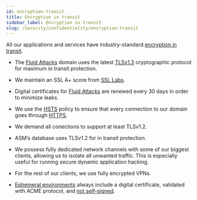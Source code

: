```yaml
---
id: encryption-transit
title: Encryption in transit
sidebar_label: Encryption in transit
slug: /security/confidentiality/encryption-transit
---
```


All our applications and services have industry-standard
[encryption in transit](https://fluidattacks.com/products/rules/list/224/).

- The [Fluid Attacks](https://fluidattacks.com/) domain uses the latest
[TLSv1.3](https://fluidattacks.com/products/rules/list/181/) cryptographic protocol
for maximum in transit protection.

- We maintain an SSL A+ score from
[SSL Labs](https://www.ssllabs.com/ssltest/analyze.html?d=fluidattacks.com&latest).

- Digital certificates for [Fluid Attacks](https://fluidattacks.com/)
are renewed every 30 days in order to minimize leaks.

- We use the [HSTS](https://es.wikipedia.org/wiki/HTTP_Strict_Transport_Security)
policy to ensure that every connection to our domain goes through
[HTTPS](https://en.wikipedia.org/wiki/HTTPS).

- We demand all conections to support at least TLSv1.2.

- ASM’s database uses TLSv1.2 for in transit protection.

- We possess fully dedicated network channels with some of our biggest clients,
allowing us to isolate all unwanted traffic. This is especially useful for running
secure dynamic application hacking.

- For the rest of our clients, we use fully encrypted VPNs.

- [Ephemeral environments](https://fluidattacks.com/security/#EPH) always include a
digital certificate, validated with ACME protocol, and
[not self-signed](https://fluidattacks.com/products/rules/list/092/).
